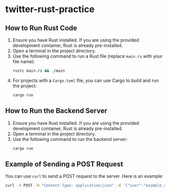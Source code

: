 # twitter-rust-practice

## How to Run Rust Code

1. Ensure you have Rust installed. If you are using the provided development container, Rust is already pre-installed.
2. Open a terminal in the project directory.
3. Use the following command to run a Rust file (replace `main.rs` with your file name):
   ```bash
   rustc main.rs && ./main
   ```
4. For projects with a `Cargo.toml` file, you can use Cargo to build and run the project:
   ```bash
   cargo run
   ```

## How to Run the Backend Server

1. Ensure you have Rust installed. If you are using the provided development container, Rust is already pre-installed.
2. Open a terminal in the project directory.
3. Use the following command to run the backend server:
   ```bash
   cargo run
   ```

## Example of Sending a POST Request

You can use `curl` to send a POST request to the server. Here is an example:

```bash
curl -X POST -H "Content-Type: application/json" -d '{"user":"example_user","content":"Hello, world!"}' http://127.0.0.1:8080/post_tweet
```
